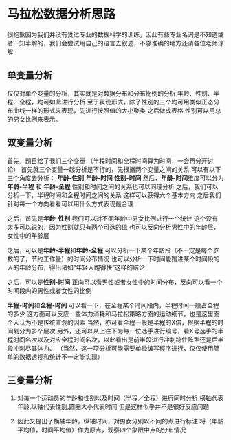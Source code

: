 # 马拉松数据分析思路

很抱歉因为我们并没有受过专业的数据科学的训练，因此有些专业名词是不知道或者一知半解的，我们会尝试用自己的语言去叙述，不够准确的地方还请各位老师谅解

## 单变量分析
仅仅对单个变量的分析，其实就是对数据分布和分布比例的分析
年龄、性别、半程、全程，均可如此进行分析
至于表现形式，除了性别的三个均可用类似正态分布曲线一样的形式来表现，先进行按照值的大小聚类
之后做成表格
性别可以用总的男女比例来表示。

## 双变量分析
首先，题目给了我们三个变量
（半程时间和全程时间算为时间，一会再分开讨论）
首先就三个变量一起分析是不行的，先根据两个变量之间的关系
可以有以下三个角度去分析：
**年龄-性别**
**年龄-时间**
**性别-时间**
然后，**年龄-时间**维度可以分为
**年龄-半程** 和 **年龄-全程**
性别和时间之间的关系也可以同理分析
之后，我们可以分析一下，半程时间和全程时间之间的关系
这样可以获得六个基本方向
之后我们针对每一个方向看看可以用什么方式表现最合理

之后，首先是**年龄-性别**
我们可以对不同年龄中男女比例进行一个统计
这个没有太多可以说的，因为性别就只有两个可选的值
也可以反向分析男性中的年龄层，女性中的年龄层

之后，可以是**年龄-半程**和**年龄-全程**
可以分析一下某个年龄段（不一定是每个岁数的了，节约工作量）的时间分布情况
也可以分析一下时间能跑进某个时间段的人的年龄分布，得出诸如“年轻人跑得快”这样的结论

之后，可以是**性别-时间**
正向可以看男性或者女性中的时间分布，反向可以看一个时间段内的男性或者女性的比例

**半程-时间**和**全程-时间**
可以看一下，在全程某个时间段内，半程时间一般占全程的多少
这方面可以反应一些体力消耗和马拉松策略方面的运动细节，也是这里面个人认为不是传统直观的因素
当然，亦可看全程一般是半程的X倍，根据半程的时间划分为多个层次
另外，还可以从上往下为每一位选手进行编号，看X号选手的半程时间名次以及对应全程时间名次，以此看出是前半段进行冲刺稳住阵型还是后半段冲刺尽其体力、
（当然，这一项分析可能需要单独编写程序进行，仅仅使用简单的数据透视和统计不一定能实现）



## 三变量分析

1. 对每一个运动员的年龄和性别以及时间（半程／全程）进行同时分析
   横轴代表年龄,纵轴代表性别,圆圈大小代表时间
   但是这样似乎并不是很好反应问题

2. 因此又提出了横轴年龄，纵轴时间，对男女分别以不同的点进行标注
   将（年龄平均值，时间平均值）作为原点，观察四个象限中点的分布情况